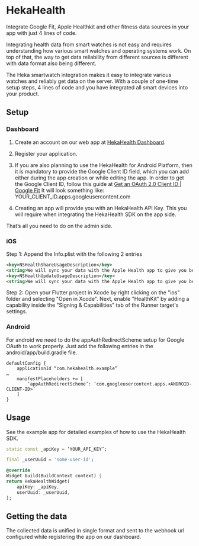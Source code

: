 # HekaHealth

Integrate Google Fit, Apple Healthkit and other fitness data sources in your app with just 4 lines of code.

Integrating health data from smart watches is not easy and requires understanding how various smart watches and operating systems work. On top of that, the way to get data reliability from different sources is different with data format also being different.

The Heka smartwatch integration makes it easy to integrate various watches and reliably get data on the server. With a couple of one-time setup steps, 4 lines of code and you have integrated all smart devices into your product.

## Setup

### Dashboard

1. Create an account on our web app at [HekaHealth Dashboard](https://appdev.hekahealth.co).

2. Register your application.

3. If you are also planning to use the HekaHealth for Android Platform, then it is mandatory to provide the Google Client ID field, which you can add either during the app creation or while editing the app.
   In order to get the Google Client ID, follow this guide at [Get an OAuth 2.0 Client ID | Google Fit](https://developers.google.com/fit/android/get-api-key)
   It will look something like: YOUR_CLIENT_ID.apps.googleusercontent.com

4. Creating an app will provide you with an HekaHealth API Key. This you will require when integrating the HekaHealth SDK on the app side.

That’s all you need to do on the admin side.

### iOS

Step 1: Append the Info.plist with the following 2 entries

```xml
<key>NSHealthShareUsageDescription</key>
<string>We will sync your data with the Apple Health app to give you better insights</string>
<key>NSHealthUpdateUsageDescription</key>
<string>We will sync your data with the Apple Health app to give you better insights</string>
```

Step 2: Open your Flutter project in Xcode by right clicking on the "ios" folder and selecting "Open in Xcode". Next, enable "HealthKit" by adding a capability inside the "Signing & Capabilities" tab of the Runner target's settings.

### Android

For android we need to do the appAuthRedirectScheme setup for Google OAuth to work properly. Just add the following entries in the android/app/build.gradle file.

```
defaultConfig {
    applicationId “com.hekahealth.example”
…
    manifestPlaceholders += [
        ‘appAuthRedirectScheme’: ‘com.googleusercontent.apps.<ANDROID-CLIENT-ID>’
    ]
}
```

## Usage

See the example app for detailed examples of how to use the HekaHealth SDK.

```dart
static const _apiKey = ‘YOUR_API_KEY’;

final _userUuid = 'some-user-id';

@override
Widget build(BuildContext context) {
return HekaHealthWidget(
    apiKey: _apiKey,
    userUuid: _userUuid,
);
```

## Getting the data

The collected data is unified in single format and sent to the webhook url configured while registering the app on our dashboard.
